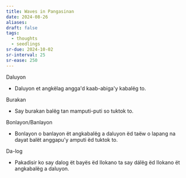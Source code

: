 ```yaml
---
title: Waves in Pangasinan
date: 2024-08-26
aliases: 
draft: false
tags:
  - thoughts
  - seedlings
sr-due: 2024-10-02
sr-interval: 25
sr-ease: 250
---
```

Daluyon
- Daluyon et angkëlag angga'd kaab-abiga'y kabalëg to.

Burakan
- Say burakan balëg tan mamputi-puti so tuktok to. 

Bonlayon/Banlayon
- Bonlayon o banlayon ët angkabalëg a daluyon ëd taëw o lapang na dayat balët anggapu'y amputi ëd tuktok to.

Da-log
- Pakadisir ko say dalog ët bayës ëd Ilokano ta say dálëg ëd Ilokano ët angkabalëg a daluyon.